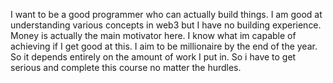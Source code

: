 I want to be a good programmer who can actually build things.
I am good at understanding various concepts in web3 but I have no building experience.
Money is actually the main motivator here. I know what im capable of achieving if I get good at this.
I aim to be millionaire by the end of the year.
So it depends entirely on the amount of work I put in.
So i have to get serious and complete this course no matter the hurdles.
